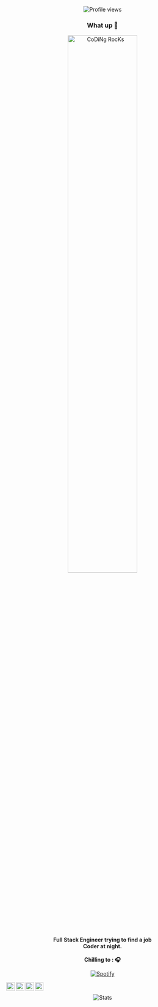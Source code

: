 <div align="center" width="50">

  
<!-- Profile Views Counter -->
![Profile views](https://gpvc.arturio.dev/notsotraumatiq?v=3)


### What up 👋

<img src="https://github.com/SP-XD/SP-XD/blob/main/images/dev-working_rounded.gif?raw=true" href="https://github.com/notsotraumatiq" alt="CoDiNg RocKs"  width="60%"/><br> 


<p><strong>Full Stack Engineer trying to find a job
<br> Coder at night.
<br><br> Chilling to : 🎧  </strong></p>

[![Spotify](https://spotify-readme.sp-xd.vercel.app/api/spotify)](https://open.spotify.com/user/1231349657) <br>


<!--- Links ---> 

<a href="https://www.instagram.com/notsotraumatiq/">
  <img align="left" alt="Atiq Patels's Instagram" width="22px" src="https://raw.githubusercontent.com/hussainweb/hussainweb/main/icons/instagram.png" />
</a>
<a href="https://discord.gg/579168426170515467">
  <img align="left" alt="Atiq's Discord" width="22px" src="https://raw.githubusercontent.com/peterthehan/peterthehan/master/assets/discord.svg" />
</a>
<a href="https://twitter.com/notsotraumatiq">
  <img align="left" alt="Atiq Patel | Twitter" width="22px" src="https://raw.githubusercontent.com/peterthehan/peterthehan/master/assets/twitter.svg" />
</a>
<a href="https://www.linkedin.com/in/notsotraumatiq/">
  <img align="left" alt="Atiqs's LinkedIn" width="22px" src="https://raw.githubusercontent.com/peterthehan/peterthehan/master/assets/linkedin.svg" />
</a>


<br/>


![Stats](https://github-readme-stats.vercel.app/api?username=notsotraumatiq&theme=dark&show_icons=true&bg_color=1a1a1a&icon_color=a0ffff)
<br/>
 
</div>
<!--
**notsotraumatiq/notsotraumatiq** is a ✨ _special_ ✨ repository because its `README.md` (this file) appears on your GitHub profile.

Here are some ideas to get you started:

- 🔭 I’m currently working on ...
- 🌱 I’m currently learning ...
- 👯 I’m looking to collaborate on ...
- 🤔 I’m looking for help with ...
- 💬 Ask me about ...
- 📫 How to reach me: ...
- 😄 Pronouns: ...
- ⚡ Fun fact: ...
-->

